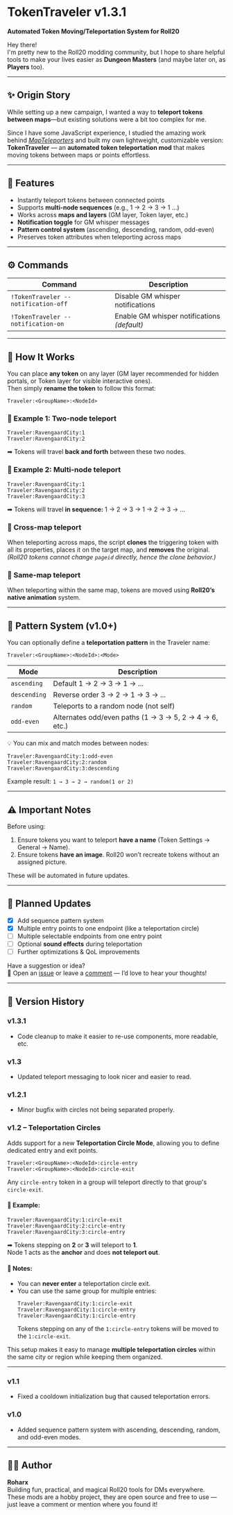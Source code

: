 # TokenTraveler v1.3.1

**Automated Token Moving/Teleportation System for Roll20**

Hey there!  
I'm pretty new to the Roll20 modding community, but I hope to share helpful tools to make your lives easier as **Dungeon Masters** (and maybe later on, as **Players** too).

---

## ✨ Origin Story

While setting up a new campaign, I wanted a way to **teleport tokens between maps**—but existing solutions were a bit too complex for me.  

Since I have some JavaScript experience, I studied the amazing work behind *[MapTeleporters](https://gist.github.com/finalfrog/124f67ad84204546caf16fffd84115e4)* and built my own lightweight, customizable version:  
**TokenTraveler** — an **automated token teleportation mod** that makes moving tokens between maps or points effortless.

---

## 🚀 Features

- Instantly teleport tokens between connected points  
- Supports **multi-node sequences** (e.g., 1 → 2 → 3 → 1 …)  
- Works across **maps and layers** (GM layer, Token layer, etc.)  
- **Notification toggle** for GM whisper messages  
- **Pattern control system** (ascending, descending, random, odd-even)  
- Preserves token attributes when teleporting across maps  

---

## ⚙️ Commands

| Command | Description |
|----------|-------------|
| `!TokenTraveler --notification-off` | Disable GM whisper notifications |
| `!TokenTraveler --notification-on` | Enable GM whisper notifications *(default)* |

---

## 🧭 How It Works

You can place **any token** on any layer (GM layer recommended for hidden portals, or Token layer for visible interactive ones).  
Then simply **rename the token** to follow this format:

```
Traveler:<GroupName>:<NodeId>
```

### 🔹 Example 1: Two-node teleport
```
Traveler:RavengaardCity:1
Traveler:RavengaardCity:2
```
➡ Tokens will travel **back and forth** between these two nodes.

### 🔹 Example 2: Multi-node teleport
```
Traveler:RavengaardCity:1
Traveler:RavengaardCity:2
Traveler:RavengaardCity:3
```
➡ Tokens will travel **in sequence:** 1 → 2 → 3 → 1 → 2 → 3 → …

### 🔹 Cross-map teleport
When teleporting across maps, the script **clones** the triggering token with all its properties, places it on the target map, and **removes** the original.  
*(Roll20 tokens cannot change `pageid` directly, hence the clone behavior.)*

### 🔹 Same-map teleport
When teleporting within the same map, tokens are moved using **Roll20’s native animation** system.

---

## 🧩 Pattern System (v1.0+)

You can optionally define a **teleportation pattern** in the Traveler name:

```
Traveler:<GroupName>:<NodeId>:<Mode>
```

| Mode | Description |
|------|--------------|
| `ascending` | Default 1 → 2 → 3 → 1 → ... |
| `descending` | Reverse order 3 → 2 → 1 → 3 → ... |
| `random` | Teleports to a random node (not self) |
| `odd-even` | Alternates odd/even paths (1 → 3 → 5, 2 → 4 → 6, etc.) |

💡 You can mix and match modes between nodes:
```
Traveler:RavengaardCity:1:odd-even
Traveler:RavengaardCity:2:random
Traveler:RavengaardCity:3:descending
```
Example result: `1 → 3 → 2 → random(1 or 2)`

---

## ⚠️ Important Notes

Before using:
1. Ensure tokens you want to teleport **have a name** (Token Settings → General → Name).
2. Ensure tokens **have an image**. Roll20 won’t recreate tokens without an assigned picture.

These will be automated in future updates.

---

## 🧭 Planned Updates

- [x] Add sequence pattern system
- [x] Multiple entry points to one endpoint (like a teleportation circle)
- [ ] Multiple selectable endpoints from one entry point  
- [ ] Optional **sound effects** during teleportation  
- [ ] Further optimizations & QoL improvements  

Have a suggestion or idea?  
💬 Open an [issue](../../issues) or leave a [comment](https://app.roll20.net/forum/post/12550698/teleporting-and-moving-tokens-between-preset-points) — I’d love to hear your thoughts!

---

## 🧰 Version History

### **v1.3.1**
- Code cleanup to make it easier to re-use components, more readable, etc.

### **v1.3**
- Updated teleport messaging to look nicer and easier to read.

### **v1.2.1**
- Minor bugfix with circles not being separated properly.

### **v1.2 – Teleportation Circles**
Adds support for a new **Teleportation Circle Mode**, allowing you to define dedicated entry and exit points.

```
Traveler:<GroupName>:<NodeId>:circle-entry
Traveler:<GroupName>:<NodeId>:circle-exit
```

Any `circle-entry` token in a group will teleport directly to that group's `circle-exit`.

#### 🧱 Example:
```
Traveler:RavengaardCity:1:circle-exit
Traveler:RavengaardCity:2:circle-entry
Traveler:RavengaardCity:3:circle-entry
```
➡ Tokens stepping on **2** or **3** will teleport to **1**.  
Node 1 acts as the **anchor** and does **not teleport out**.

#### 🧩 Notes:
- You can **never enter** a teleportation circle exit.
- You can use the same group for multiple entries:
  ```
  Traveler:RavengaardCity:1:circle-exit
  Traveler:RavengaardCity:1:circle-entry
  Traveler:RavengaardCity:1:circle-entry
  ```
  Tokens stepping on any of the `1:circle-entry` tokens will be moved to the `1:circle-exit`.

This setup makes it easy to manage **multiple teleportation circles** within the same city or region while keeping them organized.

---

### **v1.1**
- Fixed a cooldown initialization bug that caused teleportation errors.  

### **v1.0**
- Added sequence pattern system with ascending, descending, random, and odd-even modes.

---

## 🧑‍💻 Author

**Roharx**  
Building fun, practical, and magical Roll20 tools for DMs everywhere.  
These mods are a hobby project, they are open source and free to use — just leave a comment or mention where you found it!
